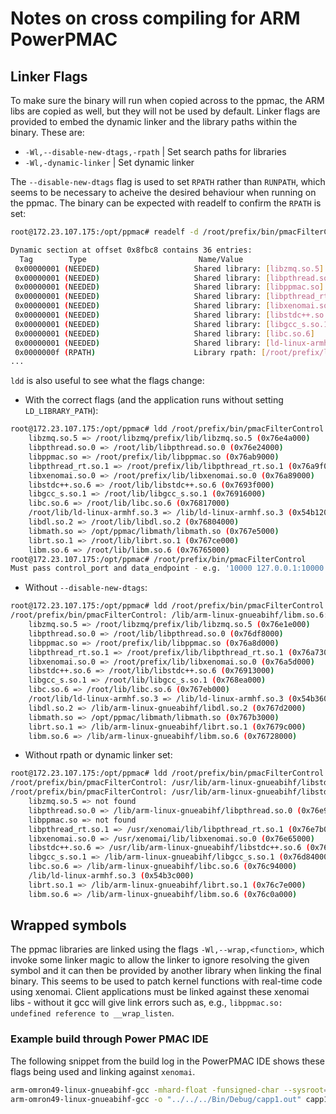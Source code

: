 # Notes on cross compiling for ARM PowerPMAC

## Linker Flags

To make sure the binary will run when copied across to the ppmac, the ARM libs are
copied as well, but they will not be used by default. Linker flags are provided to
embed the dynamic linker and the library paths within the binary. These are:

- `-Wl,--disable-new-dtags,-rpath` | Set search paths for libraries
- `-Wl,-dynamic-linker` | Set dynamic linker

The `--disable-new-dtags` flag is used to set `RPATH` rather than `RUNPATH`, which seems
to be necessary to acheive the desired behaviour when running on the ppmac. The binary
can be expected with readelf to confirm the `RPATH` is set:

```bash
root@172.23.107.175:/opt/ppmac# readelf -d /root/prefix/bin/pmacFilterControl

Dynamic section at offset 0x8fbc8 contains 36 entries:
  Tag        Type                         Name/Value
 0x00000001 (NEEDED)                     Shared library: [libzmq.so.5]
 0x00000001 (NEEDED)                     Shared library: [libpthread.so.0]
 0x00000001 (NEEDED)                     Shared library: [libppmac.so]
 0x00000001 (NEEDED)                     Shared library: [libpthread_rt.so.1]
 0x00000001 (NEEDED)                     Shared library: [libxenomai.so.0]
 0x00000001 (NEEDED)                     Shared library: [libstdc++.so.6]
 0x00000001 (NEEDED)                     Shared library: [libgcc_s.so.1]
 0x00000001 (NEEDED)                     Shared library: [libc.so.6]
 0x00000001 (NEEDED)                     Shared library: [ld-linux-armhf.so.3]
 0x0000000f (RPATH)                      Library rpath: [/root/prefix/lib/:/root/libzmq/prefix/lib/:/root/lib]
...
```

`ldd` is also useful to see what the flags change:

- With the correct flags (and the application runs without setting `LD_LIBRARY_PATH`):
```bash
root@172.23.107.175:/opt/ppmac# ldd /root/prefix/bin/pmacFilterControl
    libzmq.so.5 => /root/libzmq/prefix/lib/libzmq.so.5 (0x76e4a000)
    libpthread.so.0 => /root/lib/libpthread.so.0 (0x76e24000)
    libppmac.so => /root/prefix/lib/libppmac.so (0x76ab9000)
    libpthread_rt.so.1 => /root/prefix/lib/libpthread_rt.so.1 (0x76a9f000)
    libxenomai.so.0 => /root/prefix/lib/libxenomai.so.0 (0x76a89000)
    libstdc++.so.6 => /root/lib/libstdc++.so.6 (0x7693f000)
    libgcc_s.so.1 => /root/lib/libgcc_s.so.1 (0x76916000)
    libc.so.6 => /root/lib/libc.so.6 (0x76817000)
    /root/lib/ld-linux-armhf.so.3 => /lib/ld-linux-armhf.so.3 (0x54b12000)
    libdl.so.2 => /root/lib/libdl.so.2 (0x76804000)
    libmath.so => /opt/ppmac/libmath/libmath.so (0x767e5000)
    librt.so.1 => /root/lib/librt.so.1 (0x767ce000)
    libm.so.6 => /root/lib/libm.so.6 (0x76765000)
root@172.23.107.175:/opt/ppmac# /root/prefix/bin/pmacFilterControl
Must pass control_port and data_endpoint - e.g. '10000 127.0.0.1:10000'
```

- Without `--disable-new-dtags`:
```bash
root@172.23.107.175:/opt/ppmac# ldd /root/prefix/bin/pmacFilterControl
/root/prefix/bin/pmacFilterControl: /lib/arm-linux-gnueabihf/libm.so.6: version GLIBC_2.29 not found (required by /root/lib/libstdc++.so.6)
    libzmq.so.5 => /root/libzmq/prefix/lib/libzmq.so.5 (0x76e1e000)
    libpthread.so.0 => /root/lib/libpthread.so.0 (0x76df8000)
    libppmac.so => /root/prefix/lib/libppmac.so (0x76a8d000)
    libpthread_rt.so.1 => /root/prefix/lib/libpthread_rt.so.1 (0x76a73000)
    libxenomai.so.0 => /root/prefix/lib/libxenomai.so.0 (0x76a5d000)
    libstdc++.so.6 => /root/lib/libstdc++.so.6 (0x76913000)
    libgcc_s.so.1 => /root/lib/libgcc_s.so.1 (0x768ea000)
    libc.so.6 => /root/lib/libc.so.6 (0x767eb000)
    /root/lib/ld-linux-armhf.so.3 => /lib/ld-linux-armhf.so.3 (0x54b36000)
    libdl.so.2 => /lib/arm-linux-gnueabihf/libdl.so.2 (0x767d2000)
    libmath.so => /opt/ppmac/libmath/libmath.so (0x767b3000)
    librt.so.1 => /lib/arm-linux-gnueabihf/librt.so.1 (0x7679c000)
    libm.so.6 => /lib/arm-linux-gnueabihf/libm.so.6 (0x76728000)
```

- Without rpath or dynamic linker set:
```bash
root@172.23.107.175:/opt/ppmac# ldd /root/prefix/bin/pmacFilterControl
/root/prefix/bin/pmacFilterControl: /usr/lib/arm-linux-gnueabihf/libstdc++.so.6: version GLIBCXX_3.4.22 not found (required by /root/prefix/bin/pmacFilterControl)
/root/prefix/bin/pmacFilterControl: /usr/lib/arm-linux-gnueabihf/libstdc++.so.6: version GLIBCXX_3.4.21 not found (required by /root/prefix/bin/pmacFilterControl)
	libzmq.so.5 => not found
	libpthread.so.0 => /lib/arm-linux-gnueabihf/libpthread.so.0 (0x76e95000)
	libppmac.so => not found
	libpthread_rt.so.1 => /usr/xenomai/lib/libpthread_rt.so.1 (0x76e7b000)
	libxenomai.so.0 => /usr/xenomai/lib/libxenomai.so.0 (0x76e65000)
	libstdc++.so.6 => /usr/lib/arm-linux-gnueabihf/libstdc++.so.6 (0x76dae000)
	libgcc_s.so.1 => /lib/arm-linux-gnueabihf/libgcc_s.so.1 (0x76d84000)
	libc.so.6 => /lib/arm-linux-gnueabihf/libc.so.6 (0x76c94000)
	/lib/ld-linux-armhf.so.3 (0x54b3c000)
	librt.so.1 => /lib/arm-linux-gnueabihf/librt.so.1 (0x76c7e000)
	libm.so.6 => /lib/arm-linux-gnueabihf/libm.so.6 (0x76c0a000)
```

## Wrapped symbols

The ppmac libraries are linked using the flags `-Wl,--wrap,<function>`, which invoke some
linker magic to allow the linker to ignore resolving the given symbol and it can then be
provided by another library when linking the final binary. This seems to be used to
patch kernel functions with real-time code using xenomai. Client applications must be
linked against these xenomai libs - without it gcc will give link errors such as, e.g.,
`libppmac.so: undefined reference to __wrap_listen`.

### Example build through Power PMAC IDE

The following snippet from the build log in the PowerPMAC IDE shows these flags being
used and linking against `xenomai`.

```bash
arm-omron49-linux-gnueabihf-gcc -mhard-float -funsigned-char --sysroot=/opt/armv71-4.1.18-ipipe -I/usr/local/dtlibs/rtpmac -I/usr/local/dtlibs/libppmac -I/usr/local/dtlibs/libopener -I/opt/armv71-4.1.18-ipipe/usr/xenomai/include -I/opt/armv71-4.1.18-ipipe/usr/xenomai/include/posix  -I/usr/local/dtlibs/libmath -D_GNU_SOURCE -D_REENTRANT -D__XENO__  -DOPENER_SUPPORT_64BIT_DATATYPES  -g3 -c capp1.c -o capp1.o
arm-omron49-linux-gnueabihf-gcc -o "../../../Bin/Debug/capp1.out" capp1.o -ldl -lppmac -lpthread_rt -lxenomai -lpthread -lgcc_s -lmath -lm -L/usr/local/dtlibs/libmath --sysroot=/opt/armv71-4.1.18-ipipe -L../../../Bin/Debug/ -L/opt/armv71-4.1.18-ipipe/usr/xenomai/lib -L/usr/local/dtlibs/libppmac -L/usr/local/dtlibs/rtpmac -Wl,-rpath,/var/ftp/usrflash/Project/C\ Language/Libraries -Wl,-rpath,/var/ftp/usrflash/Project/Bin/Debug -Wl,-rpath,/opt/ppmac/libppmac -Wl,-rpath,/opt/ppmac/libmath -Wl,-rpath-link,/opt/armv71-4.1.18-ipipe/lib/arm-linux-gnueabihf -Wl,--wrap,shm_open -Wl,--wrap,pthread_create -Wl,--wrap,pthread_create -Wl,--wrap,pthread_setschedparam -Wl,--wrap,pthread_getschedparam -Wl,--wrap,pthread_yield -Wl,--wrap,sched_yield -Wl,--wrap,pthread_kill -Wl,--wrap,sem_init -Wl,--wrap,sem_destroy -Wl,--wrap,sem_post -Wl,--wrap,sem_timedwait -Wl,--wrap,sem_wait -Wl,--wrap,sem_trywait -Wl,--wrap,sem_getvalue -Wl,--wrap,sem_open -Wl,--wrap,sem_close -Wl,--wrap,sem_unlink -Wl,--wrap,clock_getres -Wl,--wrap,clock_gettime -Wl,--wrap,clock_settime -Wl,--wrap,clock_nanosleep -Wl,--wrap,nanosleep -Wl,--wrap,pthread_mutexattr_init -Wl,--wrap,pthread_mutexattr_destroy -Wl,--wrap,pthread_mutexattr_gettype -Wl,--wrap,pthread_mutexattr_settype -Wl,--wrap,pthread_mutexattr_getprotocol -Wl,--wrap,pthread_mutexattr_setprotocol -Wl,--wrap,pthread_mutexattr_getpshared -Wl,--wrap,pthread_mutexattr_setpshared -Wl,--wrap,pthread_mutex_init -Wl,--wrap,pthread_mutex_destroy -Wl,--wrap,pthread_mutex_lock -Wl,--wrap,pthread_mutex_trylock -Wl,--wrap,pthread_mutex_timedlock -Wl,--wrap,pthread_mutex_unlock -Wl,--wrap,pthread_condattr_init -Wl,--wrap,pthread_condattr_destroy -Wl,--wrap,pthread_condattr_getclock -Wl,--wrap,pthread_condattr_setclock -Wl,--wrap,pthread_condattr_getpshared -Wl,--wrap,pthread_condattr_setpshared -Wl,--wrap,pthread_cond_init -Wl,--wrap,pthread_cond_destroy -Wl,--wrap,pthread_cond_wait -Wl,--wrap,pthread_cond_timedwait -Wl,--wrap,pthread_cond_signal -Wl,--wrap,pthread_cond_broadcast -Wl,--wrap,mq_open -Wl,--wrap,mq_close -Wl,--wrap,mq_unlink -Wl,--wrap,mq_getattr -Wl,--wrap,mq_setattr -Wl,--wrap,mq_send -Wl,--wrap,mq_timedsend -Wl,--wrap,mq_receive -Wl,--wrap,mq_timedreceive -Wl,--wrap,mq_notify -Wl,--wrap,open -Wl,--wrap,socket -Wl,--wrap,close -Wl,--wrap,ioctl -Wl,--wrap,read -Wl,--wrap,write -Wl,--wrap,recvmsg -Wl,--wrap,sendmsg -Wl,--wrap,recvfrom -Wl,--wrap,sendto -Wl,--wrap,recv -Wl,--wrap,send -Wl,--wrap,getsockopt -Wl,--wrap,setsockopt -Wl,--wrap,bind -Wl,--wrap,connect -Wl,--wrap,listen -Wl,--wrap,accept -Wl,--wrap,getsockname -Wl,--wrap,getpeername -Wl,--wrap,shutdown -Wl,--wrap,timer_create -Wl,--wrap,timer_delete -Wl,--wrap,timer_settime -Wl,--wrap,timer_getoverrun -Wl,--wrap,timer_gettime -Wl,--wrap,ftruncate -Wl,--wrap,ftruncate64 -Wl,--wrap,close -Wl,--wrap,shm_open -Wl,--wrap,shm_unlink -Wl,--wrap,mmap -Wl,--wrap,mmap64 -Wl,--wrap,munmap -Wl,--wrap,select
```
